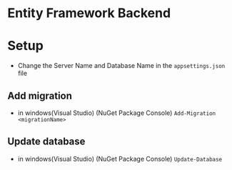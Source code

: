 # Entity Framework Backend
# Setup
- Change the Server Name and Database Name in the `appsettings.json` file
## Add migration 
-   in windows(Visual Studio) (NuGet Package Console) `Add-Migration <migrationName>`

## Update database 
-   in windows(Visual Studio) (NuGet Package Console) `Update-Database`
